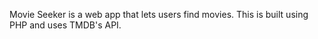 Movie Seeker is a web app that lets users find movies. This is built using PHP and uses TMDB's API.
